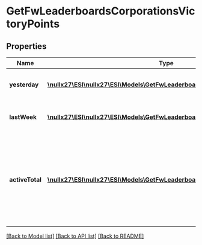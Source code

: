 # GetFwLeaderboardsCorporationsVictoryPoints

## Properties
Name | Type | Description | Notes
------------ | ------------- | ------------- | -------------
**yesterday** | [**\nullx27\ESI\nullx27\ESI\Models\GetFwLeaderboardsCorporationsYesterday1[]**](GetFwLeaderboardsCorporationsYesterday1.md) | Top 10 ranking of corporations by victory points in the past day | 
**lastWeek** | [**\nullx27\ESI\nullx27\ESI\Models\GetFwLeaderboardsCorporationsLastWeek1[]**](GetFwLeaderboardsCorporationsLastWeek1.md) | Top 10 ranking of corporations by victory points in the past week | 
**activeTotal** | [**\nullx27\ESI\nullx27\ESI\Models\GetFwLeaderboardsCorporationsActiveTotal1[]**](GetFwLeaderboardsCorporationsActiveTotal1.md) | Top 10 ranking of corporations active in faction warfare by total victory points. A corporation is considered \&quot;active\&quot; if they have participated in faction warfare in the past 14 days. | 

[[Back to Model list]](../README.md#documentation-for-models) [[Back to API list]](../README.md#documentation-for-api-endpoints) [[Back to README]](../README.md)


